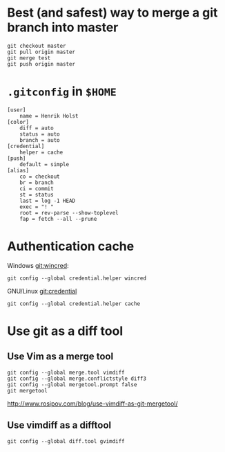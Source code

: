 # Best (and safest) way to merge a git branch into master

    git checkout master
    git pull origin master
    git merge test
    git push origin master

# `.gitconfig` in `$HOME`

```
[user]
	name = Henrik Holst
[color]
	diff = auto
	status = auto
	branch = auto
[credential]
	helper = cache
[push]
	default = simple
[alias]
	co = checkout
	br = branch
	ci = commit
	st = status
	last = log -1 HEAD
	exec = "! "
	root = rev-parse --show-toplevel
	fap = fetch --all --prune
```

# Authentication cache

Windows [git:wincred]:

    git config --global credential.helper wincred

GNU/Linux [git:credential]

    git config --global credential.helper cache

[git:wincred]: https://help.github.com/articles/caching-your-github-password-in-git/
[git:credential]: https://git-scm.com/docs/git-credential-cache

# Use git as a diff tool

## Use Vim as a merge tool

    git config --global merge.tool vimdiff
    git config --global merge.conflictstyle diff3
    git config --global mergetool.prompt false
    git mergetool

http://www.rosipov.com/blog/use-vimdiff-as-git-mergetool/

## Use vimdiff as a difftool

    git config --global diff.tool gvimdiff

